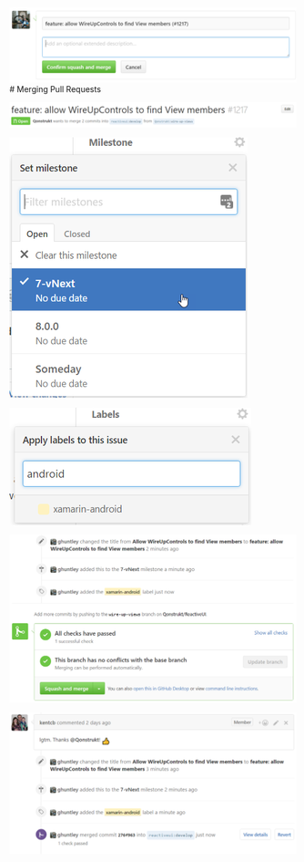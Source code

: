 ![](/en/images/contributing/squash-and-reword-the-commits.png)# Merging Pull Requests

![](/en/images/contributing/rename-the-title.png)

![](/en/images/contributing/assign-to-a-milestone.png)

![](/en/images/contributing/apply-one-or-more-labels.png)

![](/en/images/contributing/ready-for-squash-and-merge.png)

![](/en/images/contributing/contribution-merged.png)


